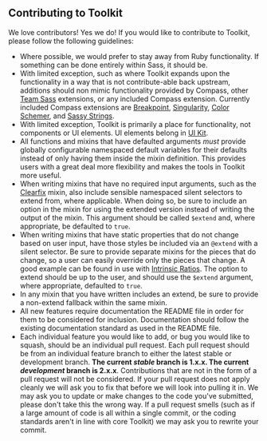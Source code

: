 ## Contributing to Toolkit

We love contributors! Yes we do! If you would like to contribute to Toolkit, please follow the following guidelines:

* Where possible, we would prefer to stay away from Ruby functionality. If something can be done entirely within Sass, it should be.
* With limited exception, such as where Toolkit expands upon the functionality in a way that is not contribute-able back upstream, additions should non mimic functionality provided by Compass, other [Team Sass](https://github.com/Team-Sass) extensions, or any included Compass extension. Currently included Compass extensions are [Breakpoint](https://github.com/Team-Sass/breakpoint), [Singularity](https://github.com/Team-Sass/Singularity), [Color Schemer](https://github.com/Team-Sass/color-schemer), and [Sassy Strings](https://github.com/Snugug/Sassy-Strings).
* With limited exception, Toolkit is primarily a place for functionality, not components or UI elements. UI elements belong in [UI Kit](https://github.com/Team-Sass/uikit).
* All functions and mixins that have defaulted arguments *must* provide globally configurable namespaced default variables for their defaults instead of only having them inside the mixin definition. This provides users with a great deal more flexibility and makes the tools in Toolkit more useful.
* When writing mixins that have no required input arguments, such as the [Clearfix](https://github.com/Team-Sass/toolkit/blob/master/compass/stylesheets/toolkit/_clearfix.scss) mixin, also include sensible namespaced silent selectors to extend from, where applicable. When doing so, be sure to include an option in the mixin for using the extended version instead of writing the output of the mixin. This argument should be called `$extend` and, where appropriate, be defaulted to `true`.
* When writing mixins that have static properties that do not change based on user input, have those styles be included via an `@extend` with a silent selector. Be sure to provide separate mixins for the pieces that do change, so a user can easily override only the pieces that change. A good example can be found in use with [Intrinsic Ratios](https://github.com/Team-Sass/toolkit/blob/master/compass/stylesheets/toolkit/_intrinsic-ratio.scss). The option to extend should be up to the user, and should use the `$extend` argument, where appropriate, defaulted to `true`.
* In any mixin that you have written includes an extend, be sure to provide a non-extend fallback within the same mixin.
* All new features require documentation the README file in order for them to be considered for inclusion. Documentation should follow the existing documentation standard as used in the README file. 
* Each individual feature you would like to add, or bug you would like to squash, should be an individual pull request. Each pull request should be from an individual feature branch to either the latest stable or development branch. **The current *stable* branch is 1.x.x. The current *development* branch is 2.x.x**. Contributions that are not in the form of a pull request will not be considered. If your pull request does not apply cleanly we will ask you to fix that before we will look into pulling it in. We may ask you to update or make changes to the code you've submitted, please don't take this the wrong way. If a pull request smells (such as if a large amount of code is all within a single commit, or the coding standards aren't in line with core Toolkit) we may ask you to rewrite your commit.
